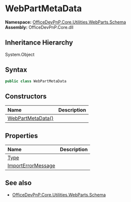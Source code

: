 # WebPartMetaData
  

**Namespace:** [OfficeDevPnP.Core.Utilities.WebParts.Schema](OfficeDevPnP.Core.Utilities.WebParts.Schema.md)  
**Assembly:** OfficeDevPnP.Core.dll  
## Inheritance Hierarchy
System.Object  
## Syntax
```C#
public class WebPartMetaData
```
## Constructors
|**Name**|**Description**|
|:-----|:-----|
| [WebPartMetaData()](OfficeDevPnP.Core.Utilities.WebParts.Schema.WebPartMetaData.ctor1.md) | 
## Properties
|**Name**|**Description**|
|:-----|:-----|
| [Type](OfficeDevPnP.Core.Utilities.WebParts.Schema.WebPartMetaData.Type.md) | 
| [ImportErrorMessage](OfficeDevPnP.Core.Utilities.WebParts.Schema.WebPartMetaData.ImportErrorMessage.md) | 
## See also
- [OfficeDevPnP.Core.Utilities.WebParts.Schema](OfficeDevPnP.Core.Utilities.WebParts.Schema.md)

